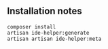 ## Installation notes

```
composer install
artisan ide-helper:generate
artisan artisan ide-helper:meta
```
